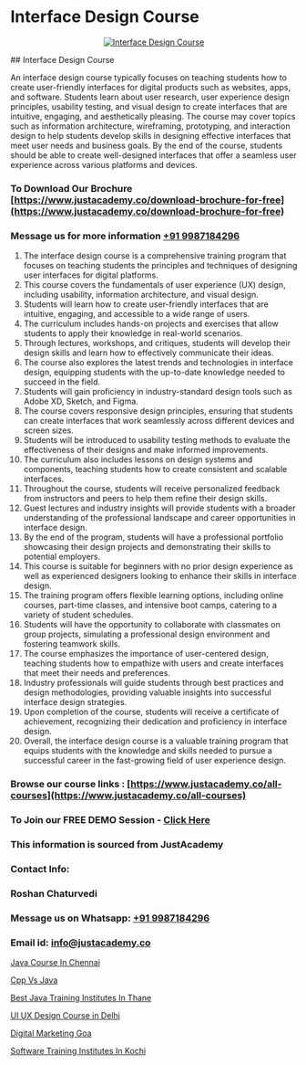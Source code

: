 # Interface Design Course

<p align="center">
  <a href="https://justacademy.co/all-courses">
    <img src="https://i.ibb.co/P5KtSQ2/ui-ux.png" alt="Interface Design Course">
  </a>
</p>
## Interface Design Course

An interface design course typically focuses on teaching students how to create user-friendly interfaces for digital products such as websites, apps, and software. Students learn about user research, user experience design principles, usability testing, and visual design to create interfaces that are intuitive, engaging, and aesthetically pleasing. The course may cover topics such as information architecture, wireframing, prototyping, and interaction design to help students develop skills in designing effective interfaces that meet user needs and business goals. By the end of the course, students should be able to create well-designed interfaces that offer a seamless user experience across various platforms and devices.
### To Download Our Brochure [https://www.justacademy.co/download-brochure-for-free](https://www.justacademy.co/download-brochure-for-free)
### Message us for more information [+91 9987184296](https://api.whatsapp.com/send?phone=919987184296)
1) The interface design course is a comprehensive training program that focuses on teaching students the principles and techniques of designing user interfaces for digital platforms.
2) This course covers the fundamentals of user experience (UX) design, including usability, information architecture, and visual design.
3) Students will learn how to create user-friendly interfaces that are intuitive, engaging, and accessible to a wide range of users.
4) The curriculum includes hands-on projects and exercises that allow students to apply their knowledge in real-world scenarios.
5) Through lectures, workshops, and critiques, students will develop their design skills and learn how to effectively communicate their ideas.
6) The course also explores the latest trends and technologies in interface design, equipping students with the up-to-date knowledge needed to succeed in the field.
7) Students will gain proficiency in industry-standard design tools such as Adobe XD, Sketch, and Figma.
8) The course covers responsive design principles, ensuring that students can create interfaces that work seamlessly across different devices and screen sizes.
9) Students will be introduced to usability testing methods to evaluate the effectiveness of their designs and make informed improvements.
10) The curriculum also includes lessons on design systems and components, teaching students how to create consistent and scalable interfaces.
11) Throughout the course, students will receive personalized feedback from instructors and peers to help them refine their design skills.
12) Guest lectures and industry insights will provide students with a broader understanding of the professional landscape and career opportunities in interface design.
13) By the end of the program, students will have a professional portfolio showcasing their design projects and demonstrating their skills to potential employers.
14) This course is suitable for beginners with no prior design experience as well as experienced designers looking to enhance their skills in interface design.
15) The training program offers flexible learning options, including online courses, part-time classes, and intensive boot camps, catering to a variety of student schedules.
16) Students will have the opportunity to collaborate with classmates on group projects, simulating a professional design environment and fostering teamwork skills.
17) The course emphasizes the importance of user-centered design, teaching students how to empathize with users and create interfaces that meet their needs and preferences.
18) Industry professionals will guide students through best practices and design methodologies, providing valuable insights into successful interface design strategies.
19) Upon completion of the course, students will receive a certificate of achievement, recognizing their dedication and proficiency in interface design.
20) Overall, the interface design course is a valuable training program that equips students with the knowledge and skills needed to pursue a successful career in the fast-growing field of user experience design.

### Browse our course links : [https://www.justacademy.co/all-courses](https://www.justacademy.co/all-courses) 
### To Join our FREE DEMO Session - [Click Here](https://www.justacademy.co/register-for-course-demo)


### This information is sourced from JustAcademy
### Contact Info:
### Roshan Chaturvedi
### Message us on Whatsapp: [+91 9987184296](https://api.whatsapp.com/send?phone=919987184296)
### Email id: [info@justacademy.co](mailto:info@justacademy.co)
                
[Java Course In Chennai](https://www.linkedin.com/pulse/java-course-chennai-justacademy-chandigarh-rlhze/)

[Cpp Vs Java](https://www.linkedin.com/pulse/cpp-vs-java-justacademy-belfast-xlole?trackingId=Pb%2F%2Fs8Y8cxUNjsZOqXaHGA%3D%3D&lipi=urn%3Ali%3Apage%3Ad_flagship3_company_admin%3BFA4F38QVSYi3Nnx%2BGyQhoA%3D%3D)

[Best Java Training Institutes In Thane](https://medium.com/@kumarishimmi99/best-java-training-institutes-in-thane-1f2850d32c84)

[UI UX Design Course in Delhi](https://medium.com/@roneet705/ui-ux-design-course-in-delhi-648712671e32)

[Digital Marketing Goa](https://justacademyin.github.io/justacademy/digital-marketing-goa)

[Software Training Institutes In Kochi](https://justacademyin.github.io/justacademy/software-training-institutes-in-kochi)

